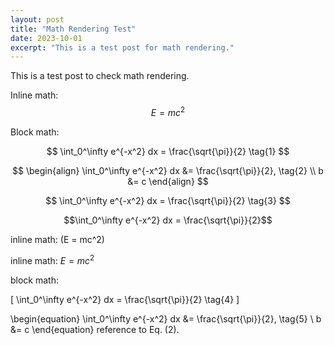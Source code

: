 ```yaml
---
layout: post
title: "Math Rendering Test"
date: 2023-10-01
excerpt: "This is a test post for math rendering."
---
```


This is a test post to check math rendering.

Inline math: $$E = mc^2$$

Block math:

$$
\int_0^\infty e^{-x^2} dx = \frac{\sqrt{\pi}}{2} \tag{1}
$$

$$
\begin{align}
    \int_0^\infty e^{-x^2} dx &= \frac{\sqrt{\pi}}{2}, \tag{2} \\
    b &= c
\end{align}
$$

$$
\int_0^\infty e^{-x^2} dx = \frac{\sqrt{\pi}}{2} \tag{3}
$$


```math
\int_0^\infty e^{-x^2} dx = \frac{\sqrt{\pi}}{2}
```

inline math: \(E = mc^2\)

inline math: $E = mc^2$

block math:

\[
\int_0^\infty e^{-x^2} dx = \frac{\sqrt{\pi}}{2} \tag{4}
\]

\begin{equation}
    \int_0^\infty e^{-x^2} dx &= \frac{\sqrt{\pi}}{2}, \tag{5} \\
    b &= c
\end{equation}
reference to Eq. (2).